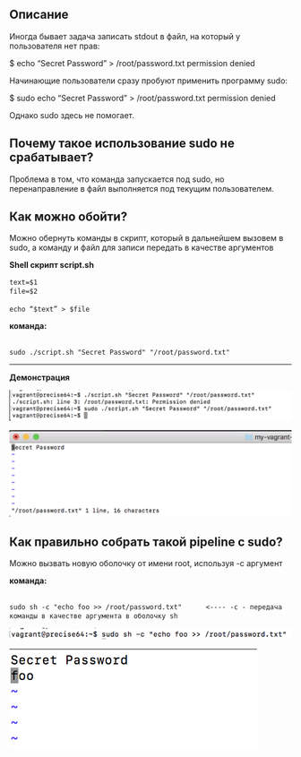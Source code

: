 ## Описание

Иногда бывает задача записать stdout в файл, на который у пользователя нет прав:

$ echo “Secret Password” > /root/password.txt
permission denied

Начинающие пользователи сразу пробуют применить программу sudo:

$ sudo echo “Secret Password” > /root/password.txt
permission denied

Однако sudo здесь не помогает.

## Почему такое использование sudo не срабатывает?

Проблема в том, что команда запускается под sudo, но перенаправление в файл выполняется под текущим пользователем.

## Как можно обойти?

Можно обернуть команды в скрипт, который в дальнейшем вызовем в sudo, а команду и файл для записи передать в качестве аргументов

**Shell скрипт script.sh**

```
text=$1
file=$2

echo “$text” > $file
```

**команда:**

```

sudo ./script.sh "Secret Password" "/root/password.txt"
```

---

**Демонстрация**

![](https://github.com/NastyaP1/quantori-devops-school/blob/master/Linux_Architecture/hw4/resources/LinuxArch1.png)

![](https://github.com/NastyaP1/quantori-devops-school/blob/master/Linux_Architecture/hw4/resources/LinuxArch2.png)

## Как правильно собрать такой pipeline с sudo?

Можно вызвать новую оболочку от имени root, используя -с аргумент

**команда:**

```

sudo sh -c "echo foo >> /root/password.txt"      <---- -с - передача команды в качестве аргумента в оболочку sh
```

![](https://github.com/NastyaP1/quantori-devops-school/blob/master/Linux_Architecture/hw4/resources/LinuxArch3.png)

![](https://github.com/NastyaP1/quantori-devops-school/blob/master/Linux_Architecture/hw4/resources/LinuxArch4.png)
